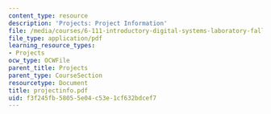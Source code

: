 ```yaml
---
content_type: resource
description: 'Projects: Project Information'
file: /media/courses/6-111-introductory-digital-systems-laboratory-fall-2002/f3f245fb58055e04c53e1cf632bdcef7_projectinfo.pdf
file_type: application/pdf
learning_resource_types:
- Projects
ocw_type: OCWFile
parent_title: Projects
parent_type: CourseSection
resourcetype: Document
title: projectinfo.pdf
uid: f3f245fb-5805-5e04-c53e-1cf632bdcef7
---
```

